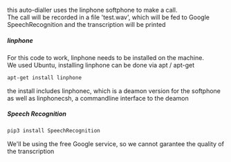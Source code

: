 this auto-dialler uses the linphone softphone to make a call.  
The call will be recorded in a file 'test.wav', which will be fed to 
Google SpeechRecognition and the transcription will be printed

##### linphone
For this code to work, linphone needs to be installed on the machine.  
We used Ubuntu, installing linphone can be done via apt / apt-get
```bash
apt-get install linphone
```
the install includes linphonec, which is a deamon version for the softphone
as well as linphonecsh, a commandline interface to the deamon

##### Speech Recognition
```bash
pip3 install SpeechRecognition
```
We'll be using the free Google service, so we cannot garantee the quality of 
the transcription 

